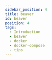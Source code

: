 ```yaml
---
sidebar_position: 4
title: beaver
id: beaver
position: 4
tags:
  - Introduction
  - beaver
  - docker
  - docker-compose
  - tips
---
```

